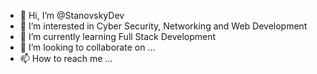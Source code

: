 - 👋 Hi, I’m @StanovskyDev
- 👀 I’m interested in Cyber Security, Networking and Web Development
- 🌱 I’m currently learning Full Stack Development
- 💞️ I’m looking to collaborate on ...
- 📫 How to reach me ...

<!---
StanovskyDev/StanovskyDev is a ✨ special ✨ repository because its `README.md` (this file) appears on your GitHub profile.
You can click the Preview link to take a look at your changes.
--->
